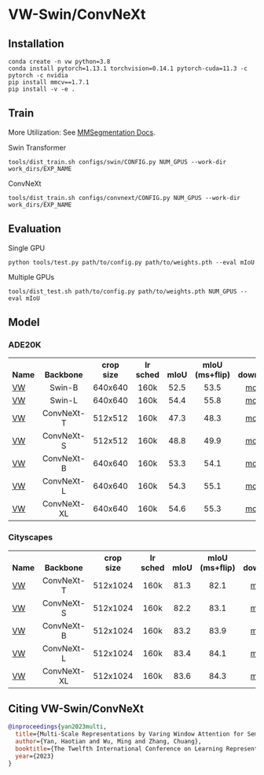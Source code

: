 # VW-Swin/ConvNeXt

## Installation
```
conda create -n vw python=3.8
conda install pytorch=1.13.1 torchvision=0.14.1 pytorch-cuda=11.3 -c pytorch -c nvidia
pip install mmcv==1.7.1
pip install -v -e .
```

## Train
More Utilization: See [MMSegmentation Docs](docs).

Swin Transformer
```
tools/dist_train.sh configs/swin/CONFIG.py NUM_GPUS --work-dir work_dirs/EXP_NAME
```
ConvNeXt
```
tools/dist_train.sh configs/convnext/CONFIG.py NUM_GPUS --work-dir work_dirs/EXP_NAME
```

## Evaluation

Single GPU
```
python tools/test.py path/to/config.py path/to/weights.pth --eval mIoU
```
Multiple GPUs
```
tools/dist_test.sh path/to/config.py path/to/weights.pth NUM_GPUS --eval mIoU
```


## <a name="ModelZoo"></a>Model

### ADE20K
<table><tbody>
<!-- START TABLE -->
<!-- TABLE HEADER -->
<th valign="bottom">Name</th>
<th valign="bottom">Backbone</th>
<th valign="bottom">crop<br/>size</th>
<th valign="bottom">lr<br/>sched</th>
<th valign="bottom">mIoU</th>
<th valign="bottom">mIoU<br/>(ms+flip)</th>
<th valign="bottom">download</th>
<!-- TABLE BODY -->
<!-- ROW: maskformer_swin_tiny_bs16_160k -->
<!-- ROW: maskformer_swin_base_IN21k_384_bs16_160k_res640 -->
 <tr><td align="left"><a href="configs/swin/vw_swin_base_patch4_window12_640x640_160k_ade20k_pretrain_384x384_22K.py">VW</a></td>
<td align="center">Swin-B</td>
<td align="center">640x640</td>
<td align="center">160k</td>
<td align="center">52.5</td>
<td align="center">53.5</td>
<td align="center"><a href="https://huggingface.co/yan-hao-tian/vw_swin-b_ade20k/tree/main">model</a></td>
</tr>
<!-- ROW: maskformer_swin_large_IN21k_384_bs16_160k_res640 -->
 <tr><td align="left"><a href="configs/swin/vw_swin_large_patch4_window12_640x640_160k_ade20k_pretrain_384x384_22K.py">VW</a></td>
<td align="center">Swin-L</td>
<td align="center">640x640</td>
<td align="center">160k</td>
<td align="center">54.4</td>
<td align="center">55.8</td>
<td align="center"><a href="https://huggingface.co/yan-hao-tian/vw_swin-l_ade20k/tree/main">model</a></td>
</tr>
<tr><td align="left"><a href="configs/convnext/vw_convnext_tiny_fp16_512x512_160k_ade20k.py">VW</a></td>
<td align="center">ConvNeXt-T</td>
<td align="center">512x512</td>
<td align="center">160k</td>
<td align="center">47.3</td>
<td align="center">48.3</td>
<td align="center"><a href="https://huggingface.co/yan-hao-tian/vw_convnext-ti_ade20k/tree/main">model</a></td>
</tr>
<!-- ROW: maskformer_swin_small_bs16_160k -->
 <tr><td align="left"><a href="configs/convnext/vw_convnext_small_fp16_512x512_160k_ade20k.py">VW</a></td>
<td align="center">ConvNeXt-S</td>
<td align="center">512x512</td>
<td align="center">160k</td>
<td align="center">48.8</td>
<td align="center">49.9</td>
<td align="center"><a href="https://huggingface.co/yan-hao-tian/vw_convnext-s_ade20k/tree/main">model</a></td>
</tr>
<tr><td align="left"><a href="configs/convnext/vw_convnext_base_fp16_640x640_160k_ade20k.py">VW</a></td>
<td align="center">ConvNeXt-B</td>
<td align="center">640x640</td>
<td align="center">160k</td>
<td align="center">53.3</td>
<td align="center">54.1</td>
<td align="center"><a href="https://huggingface.co/yan-hao-tian/vw_convnext-b_ade20k/tree/main">model</a></td>
</tr>
<!-- ROW: maskformer_swin_small_bs16_160k -->
 <tr><td align="left"><a href="configs/convnext/vw_convnext_large_fp16_640x640_160k_ade20k.py">VW</a></td>
<td align="center">ConvNeXt-L</td>
<td align="center">640x640</td>
<td align="center">160k</td>
<td align="center">54.3</td>
<td align="center">55.1</td>
<td align="center"><a href="https://huggingface.co/yan-hao-tian/vw_convnext-l_ade20k/tree/main">model</a></td>
</tr>
 <tr><td align="left"><a href="configs/convnext/vw_convnext_xlarge_fp16_640x640_160k_ade20k.py">VW</a></td>
<td align="center">ConvNeXt-XL</td>
<td align="center">640x640</td>
<td align="center">160k</td>
<td align="center">54.6</td>
<td align="center">55.3</td>
<td align="center"><a href="https://huggingface.co/yan-hao-tian/vw_convnext-xl_ade20k/tree/main">model</a></td>
</tr>
</tbody></table>

### Cityscapes
<table><tbody>
<!-- START TABLE -->
<!-- TABLE HEADER -->
<th valign="bottom">Name</th>
<th valign="bottom">Backbone</th>
<th valign="bottom">crop<br/>size</th>
<th valign="bottom">lr<br/>sched</th>
<th valign="bottom">mIoU</th>
<th valign="bottom">mIoU<br/>(ms+flip)</th>
<th valign="bottom">download</th>
<!-- TABLE BODY -->
<!-- ROW: maskformer_swin_tiny_bs16_160k -->
<!-- ROW: maskformer_swin_base_IN21k_384_bs16_160k_res640 -->

<tr><td align="left"><a href="configs/convnext/vw_convnext_tiny_fp16_512x1024_160k_cityscapes.py">VW</a></td>
<td align="center">ConvNeXt-T</td>
<td align="center">512x1024</td>
<td align="center">160k</td>
<td align="center">81.3</td>
<td align="center">82.1</td>
<td align="center"><a href="https://huggingface.co/yan-hao-tian/vw_convnext-ti_cityscapes/tree/main">model</a></td>
</tr>
<!-- ROW: maskformer_swin_small_bs16_160k -->
 <tr><td align="left"><a href="configs/convnext/vw_convnext_small_fp16_512x1024_160k_cityscapes.py">VW</a></td>
<td align="center">ConvNeXt-S</td>
<td align="center">512x1024</td>
<td align="center">160k</td>
<td align="center">82.2</td>
<td align="center">83.1</td>
<td align="center"><a href="https://huggingface.co/yan-hao-tian/vw_convnext-s_cityscapes/tree/main">model</a></td>
</tr>
<tr><td align="left"><a href="configs/convnext/vw_convnext_base_fp16_512x1024_160k_cityscapes.py">VW</a></td>
<td align="center">ConvNeXt-B</td>
<td align="center">512x1024</td>
<td align="center">160k</td>
<td align="center">83.2</td>
<td align="center">83.9</td>
<td align="center"><a href="https://huggingface.co/yan-hao-tian/vw_convnext-b_cityscapes/tree/main">model</a></td>
</tr>
<!-- ROW: maskformer_swin_small_bs16_160k -->
 <tr><td align="left"><a href="configs/convnext/vw_convnext_large_fp16_512x1024_160k_cityscapes.py">VW</a></td>
<td align="center">ConvNeXt-L</td>
<td align="center">512x1024</td>
<td align="center">160k</td>
<td align="center">83.4</td>
<td align="center">84.1</td>
<td align="center"><a href="https://huggingface.co/yan-hao-tian/vw_convnext-l_cityscapes/tree/main">model</a></td>
</tr>
 <tr><td align="left"><a href="configs/convnext/vw_convnext_xlarge_fp16_512x1024_160k_cityscapes.py">VW</a></td>
<td align="center">ConvNeXt-XL</td>
<td align="center">512x1024</td>
<td align="center">160k</td>
<td align="center">83.6</td>
<td align="center">84.3</td>
<td align="center"><a href="https://huggingface.co/yan-hao-tian/vw_convnext-xl_cityscapes/tree/main">model</a></td>
</tr>

</tbody></table>

## <a name="CitingVW"></a>Citing VW-Swin/ConvNeXt
```BibTeX
@inproceedings{yan2023multi,
  title={Multi-Scale Representations by Varing Window Attention for Semantic Segmentation},
  author={Yan, Haotian and Wu, Ming and Zhang, Chuang},
  booktitle={The Twelfth International Conference on Learning Representations},
  year={2023}
}
```

